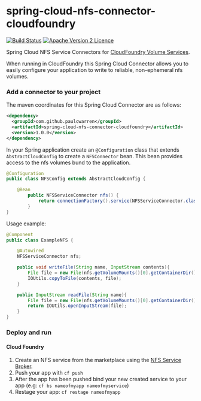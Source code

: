 # spring-cloud-nfs-connector-cloudfoundry
[![Build Status](https://travis-ci.org/paulcwarren/spring-cloud-nfs-connector-cloudfoundry.svg?branch=master)](https://travis-ci.org/paulcwarren/spring-cloud-nfs-connector-cloudfoundry)
[![Apache Version 2 Licence](http://img.shields.io/:license-Apache%20v2-blue.svg)](https://opensource.org/licenses/Apache-2.0)

Spring Cloud NFS Service Connectors for [CloudFoundry Volume Services](https://docs.cloudfoundry.org/devguide/services/using-vol-services.html).

When running in CloudFoundry this Spring Cloud Connector allows you to easily configure your application to write to reliable, non-ephemeral nfs volumes. 

### Add a connector to your project

The maven coordinates for this Spring Cloud Connector are as follows:

```xml
<dependency>
  <groupId>com.github.paulcwarren</groupId>
  <artifactId>spring-cloud-nfs-connector-cloudfoundry</artifactId>
  <version>1.0.0</version>
</dependency>
```

In your Spring application create an `@Configuration` class that extends `AbstractCloudConfig` to create a `NFSConnector` bean.  This bean provides access to the nfs volumes bund to the application. 

```java
@Configuration
public class NFSConfig extends AbstractCloudConfig {

	@Bean
    	public NFSServiceConnector nfs() {
        	return connectionFactory().service(NFSServiceConnector.class);
    	}
}
```

Usage example:

```java
@Component
public class ExampleNFS {

    @Autowired
    NFSServiceConnector nfs;

    public void writeFile(String name, InputStream contents){
    	File file = new File(nfs.getVolumeMounts()[0].getContainerDir(), name);
        IOUtils.copyToFile(contents, file);
    }

    public InputStream readFile(String name){
    	File file = new File(nfs.getVolumeMounts()[0].getContainerDir(), name);
        return IOUtils.openInputStream(file);
    }
}
```

### Deploy and run

#### Cloud Foundry

1. Create an NFS service from the marketplace using the [NFS Service Broker](http://github.com/cloudfoundry/nfs-volume-release).
2. Push your app with `cf push`
3. After the app has been pushed bind your new created service to your app (e.g: `cf bs nameofmyapp nameofmyservice`)
4. Restage your app: `cf restage nameofmyapp`

